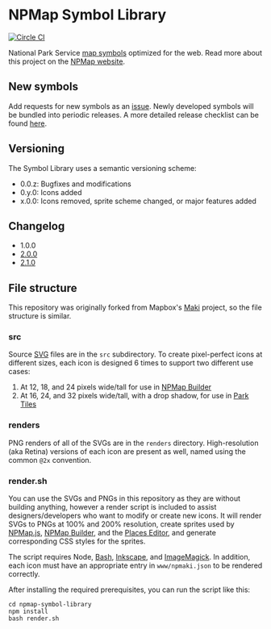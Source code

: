 # NPMap Symbol Library

[![Circle CI](https://circleci.com/gh/nationalparkservice/npmap-symbol-library.svg?style=svg)](https://circleci.com/gh/nationalparkservice/npmap-symbol-library)

National Park Service [map symbols](http://www.nps.gov/hfc/carto/map-symbols.cfm) optimized for the web. Read more about this project on the [NPMap website](http://www.nps.gov/npmap/tools/npmap-symbol-library/).

## New symbols

Add requests for new symbols as an [issue](https://github.com/nationalparkservice/npmap-symbol-library/issues/new). Newly developed symbols will be bundled into periodic releases. A more detailed release checklist can be found [here](https://github.com/nationalparkservice/npmap-symbol-library/wiki/Symbol-Library-release-checklist).

## Versioning

The Symbol Library uses a semantic versioning scheme:

* 0.0.z: Bugfixes and modifications
* 0.y.0: Icons added
* x.0.0: Icons removed, sprite scheme changed, or major features added

## Changelog

* 1.0.0
* [2.0.0](https://github.com/nationalparkservice/npmap-symbol-library/issues?q=is%3Aclosed+milestone%3A%22Release+2.0%22)
* [2.1.0](https://github.com/nationalparkservice/npmap-symbol-library/issues?q=is%3Aclosed+milestone%3A%22Release+2.1%22)


## File structure

This repository was originally forked from Mapbox's [Maki](https://github.com/mapbox/maki) project, so the file structure is similar.

### src

Source [SVG](http://en.wikipedia.org/wiki/Scalable_Vector_Graphics) files are in the `src` subdirectory. To create pixel-perfect icons at different sizes, each icon is designed 6 times to support two different use cases:

1. At 12, 18, and 24 pixels wide/tall for use in [NPMap Builder](https://github.com/nationalparkservice/npmap-builder/)
2. At 16, 24, and 32 pixels wide/tall, with a drop shadow, for use in [Park Tiles](https://github.com/nationalparkservice/park-tiles/)

### renders

PNG renders of all of the SVGs are in the `renders` directory. High-resolution (aka Retina) versions of each icon are present as well, named using the common `@2x` convention.

### render.sh

You can use the SVGs and PNGs in this repository as they are without building anything, however a render script is included to assist designers/developers who want to modify or create new icons. It will render SVGs to PNGs at 100% and 200% resolution, create sprites used by [NPMap.js](https://github.com/nationalparkservice/npmap.js), [NPMap Builder](https://github.com/nationalparkservice/npmap-builder), and the [Places Editor](https://github.com/nationalparkservice/places-editor), and generate corresponding CSS styles for the sprites.

The script requires Node, [Bash](http://www.gnu.org/software/bash/bash.html), [Inkscape](http://inkscape.org), and [ImageMagick](http://www.imagemagick.org/). In addition, each icon must have an appropriate entry in `www/npmaki.json` to be rendered correctly.

After installing the required prerequisites, you can run the script like this:

    cd npmap-symbol-library
    npm install
    bash render.sh
